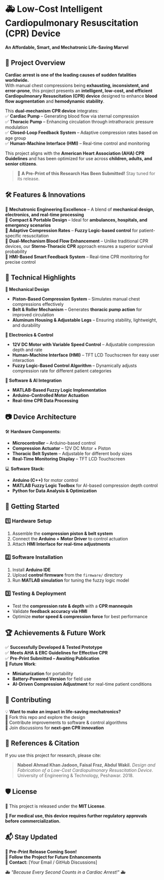 
# 🚑 Low-Cost Intelligent Cardiopulmonary Resuscitation (CPR) Device  
**An Affordable, Smart, and Mechatronic Life-Saving Marvel**  

## 📜 Project Overview  
**Cardiac arrest is one of the leading causes of sudden fatalities worldwide.**  
With manual chest compressions being **exhausting, inconsistent, and error-prone**, this project presents an **intelligent, low-cost, and efficient Cardiopulmonary Resuscitation (CPR) device** designed to enhance **blood flow augmentation** and **hemodynamic stability**.  

This **dual-mechanism CPR device** integrates:  
✅ **Cardiac Pump** – Generating blood flow via sternal compression  
✅ **Thoracic Pump** – Enhancing circulation through intrathoracic pressure modulation  
✅ **Closed-Loop Feedback System** – Adaptive compression rates based on age group  
✅ **Human-Machine Interface (HMI)** – Real-time control and monitoring  

This project aligns with the **American Heart Association (AHA) CPR Guidelines** and has been optimized for use across **children, adults, and senior citizens**.  

> 🚀 **A Pre-Print of this Research Has Been Submitted!** Stay tuned for its release.  

## 🛠 Features & Innovations  

🔹 **Mechatronic Engineering Excellence** – A blend of **mechanical design, electronics, and real-time processing**  
🔹 **Compact & Portable Design** – Ideal for **ambulances, hospitals, and emergency scenarios**  
🔹 **Adaptive Compression Rates** – **Fuzzy Logic-based control** for patient-specific resuscitation  
🔹 **Dual-Mechanism Blood Flow Enhancement** – Unlike traditional CPR devices, our **Sterno-Thoracic CPR** approach ensures a superior survival probability  
🔹 **HMI-Based Smart Feedback System** – Real-time CPR monitoring for precise control  

## 🎯 Technical Highlights  

**🔧 Mechanical Design**  
- **Piston-Based Compression System** – Simulates manual chest compressions effectively  
- **Belt & Roller Mechanism** – Generates **thoracic pump action** for improved circulation  
- **Aluminum Housing & Adjustable Legs** – Ensuring stability, lightweight, and durability  

**🔬 Electronics & Control**  
- **12V DC Motor with Variable Speed Control** – Adjustable compression depth and rate  
- **Human-Machine Interface (HMI)** – TFT LCD Touchscreen for easy user interaction  
- **Fuzzy Logic-Based Control Algorithm** – Dynamically adjusts compression rate for different patient categories  

**📡 Software & AI Integration**  
- **MATLAB-Based Fuzzy Logic Implementation**  
- **Arduino-Controlled Motor Actuation**  
- **Real-time CPR Data Processing**  

## 📷 Device Architecture  

🛠 **Hardware Components:**  
- **Microcontroller** – Arduino-based control  
- **Compression Actuator** – 12V DC Motor + Piston  
- **Thoracic Belt System** – Adjustable for different body sizes  
- **Real-Time Monitoring Display** – TFT LCD Touchscreen  

💻 **Software Stack:**  
- **Arduino (C++)** for motor control  
- **MATLAB Fuzzy Logic Toolbox** for AI-based compression depth control  
- **Python for Data Analysis & Optimization**
  
## 🚀 Getting Started  

### 1️⃣ **Hardware Setup**  
1. Assemble the **compression piston & belt system**  
2. Connect the **Arduino + Motor Driver** to control actuation  
3. Attach **HMI Interface for real-time adjustments**  

### 2️⃣ **Software Installation**  
1. Install **Arduino IDE**  
2. Upload **control firmware** from the `firmware/` directory  
3. Run **MATLAB simulation** for tuning the fuzzy logic model  

### 3️⃣ **Testing & Deployment**  
- Test the **compression rate & depth** with a **CPR mannequin**  
- Validate **feedback accuracy via HMI**  
- Optimize **motor speed & compression force** for best performance  

## 🏆 Achievements & Future Work  

✅ **Successfully Developed & Tested Prototype**  
✅ **Meets AHA & ERC Guidelines for Effective CPR**  
✅ **Pre-Print Submitted – Awaiting Publication**  
🚀 **Future Work**:  
- **Miniaturization** for portability  
- **Battery-Powered Version** for field use  
- **AI-Driven Compression Adjustment** for real-time patient conditions  

## 🤝 Contributing  

💡 **Want to make an impact in life-saving mechatronics?**  
🔹 Fork this repo and explore the design  
🔹 Contribute improvements to software & control algorithms  
🔹 Join discussions for **next-gen CPR innovation**  


## 📜 References & Citation  

If you use this project for research, please cite:  
> **Nabeel Ahmad Khan Jadoon, Faisal Fraz, Abdul Wakil.** *Design and Fabrication of a Low-Cost Cardiopulmonary Resuscitation Device*. University of Engineering & Technology, Peshawar. 2018.  


## 🛡 License  
📄 This project is released under the **MIT License**.  

📢 **For medical use, this device requires further regulatory approvals before commercialization.**  


## 📬 Stay Updated  

🔹 **Pre-Print Release Coming Soon!**  
🔹 **Follow the Project for Future Enhancements**  
🔹 **Contact:** [Your Email / GitHub Discussions]  

🚑 *"Because Every Second Counts in a Cardiac Arrest!"* 🚑  
